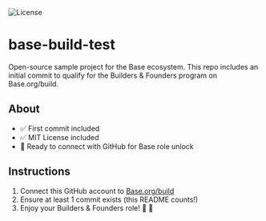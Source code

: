 ![License](https://img.shields.io/badge/License-MIT-green)

# base-build-test

Open-source sample project for the Base ecosystem. This repo includes an initial commit to qualify for the Builders &  Founders program on Base.org/build.

## About
- ✅ First commit included
- ✅ MIT License included
- 🚀 Ready to connect with GitHub for Base role unlock

## Instructions
1. Connect this GitHub account to [Base.org/build](https://base.org/build)
2. Ensure at least 1 commit exists (this README counts!)
3. Enjoy your Builders & Founders role!
🥰 🥰
